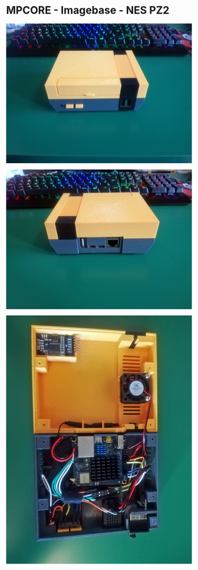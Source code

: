 # MPCORE - Imagebase - NES PZ2


![pic001](NES_PZ2_0002.jpg "Console")

![pic002](NES_PZ2_0003.jpg "Console")

![pic003](NES_PZ2_0001.jpg "Console")
